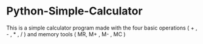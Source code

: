 # Python-Simple-Calculator
This is a simple calculator program made with the four basic operations ( + , - , * , / ) and memory tools ( MR, M+ , M- , MC )
